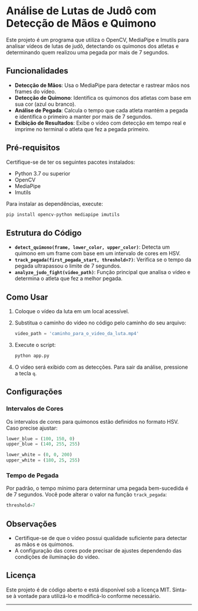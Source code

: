# Análise de Lutas de Judô com Detecção de Mãos e Quimono

Este projeto é um programa que utiliza o OpenCV, MediaPipe e Imutils para analisar vídeos de lutas de judô, detectando os quimonos dos atletas e determinando quem realizou uma pegada por mais de 7 segundos.

## Funcionalidades

- **Detecção de Mãos**: Usa o MediaPipe para detectar e rastrear mãos nos frames do vídeo.
- **Detecção de Quimono**: Identifica os quimonos dos atletas com base em sua cor (azul ou branco).
- **Análise de Pegada**: Calcula o tempo que cada atleta mantém a pegada e identifica o primeiro a manter por mais de 7 segundos.
- **Exibição de Resultados**: Exibe o vídeo com detecção em tempo real e imprime no terminal o atleta que fez a pegada primeiro.

## Pré-requisitos

Certifique-se de ter os seguintes pacotes instalados:

- Python 3.7 ou superior
- OpenCV
- MediaPipe
- Imutils

Para instalar as dependências, execute:

```bash
pip install opencv-python mediapipe imutils
```

## Estrutura do Código

- **`detect_quimono(frame, lower_color, upper_color)`**: Detecta um quimono em um frame com base em um intervalo de cores em HSV.
- **`track_pegada(first_pegada_start, threshold=7)`**: Verifica se o tempo da pegada ultrapassou o limite de 7 segundos.
- **`analyze_judo_fight(video_path)`**: Função principal que analisa o vídeo e determina o atleta que fez a melhor pegada.

## Como Usar

1. Coloque o vídeo da luta em um local acessível.
2. Substitua o caminho do vídeo no código pelo caminho do seu arquivo:

   ```python
   video_path = 'caminho_para_o_video_da_luta.mp4'
   ```

3. Execute o script:

   ```bash
   python app.py
   ```

4. O vídeo será exibido com as detecções. Para sair da análise, pressione a tecla `q`.

## Configurações

### Intervalos de Cores
Os intervalos de cores para quimonos estão definidos no formato HSV. Caso precise ajustar:

```python
lower_blue = (100, 150, 0)
upper_blue = (140, 255, 255)

lower_white = (0, 0, 200)
upper_white = (180, 25, 255)
```

### Tempo de Pegada
Por padrão, o tempo mínimo para determinar uma pegada bem-sucedida é de 7 segundos. Você pode alterar o valor na função `track_pegada`:

```python
threshold=7
```

## Observações

- Certifique-se de que o vídeo possui qualidade suficiente para detectar as mãos e os quimonos.
- A configuração das cores pode precisar de ajustes dependendo das condições de iluminação do vídeo.

## Licença

Este projeto é de código aberto e está disponível sob a licença MIT. Sinta-se à vontade para utilizá-lo e modificá-lo conforme necessário.

---